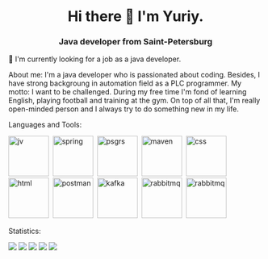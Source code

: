 
<div id="header" align="center">
 <h1>Hi there 👋  I'm Yuriy.</h1>
 <h3>Java developer from Saint-Petersburg</h3>
</div>
 🔭  I'm currently looking for a job as a java developer. 

About me:
I'm a java developer who is passionated about coding.  Besides, I have strong backgroung in automation field as a PLC programmer. My motto: I want to be challenged. During my free time I'm fond of learning English, playing football and training at the gym. On top of all that, I'm really open-minded person and I always try to do something new in my life.

Languages and Tools:

<img src="https://cdn.jsdelivr.net/gh/devicons/devicon@latest/icons/java/java-original-wordmark.svg"
 title = "jv" width="80" height="80"/>&nbsp;
<img src="https://cdn.jsdelivr.net/gh/devicons/devicon@latest/icons/spring/spring-original-wordmark.svg"
 title = "spring" width="80" height="80"/>&nbsp;
 <img src="https://cdn.jsdelivr.net/gh/devicons/devicon@latest/icons/postgresql/postgresql-original-wordmark.svg" 
 title = "psgrs" width="80" height="80"/>&nbsp;
<img src="https://cdn.jsdelivr.net/gh/devicons/devicon@latest/icons/maven/maven-original-wordmark.svg"
 title = "maven" width="80" height="80"/>&nbsp;
<img src="https://cdn.jsdelivr.net/gh/devicons/devicon@latest/icons/css3/css3-original-wordmark.svg"
 title = "css" width="80" height="80"/>&nbsp;
 <img src="https://cdn.jsdelivr.net/gh/devicons/devicon@latest/icons/html5/html5-original-wordmark.svg"
 title = "html" width="80" height="80"/>&nbsp;
 <img src="https://cdn.jsdelivr.net/gh/devicons/devicon@latest/icons/postman/postman-original.svg" 
 title = "postman" width="80" height="80"/>&nbsp;
  <img src="https://cdn.jsdelivr.net/gh/devicons/devicon@latest/icons/apachekafka/apachekafka-original.svg"           
 title = "kafka" width="80" height="80"/>&nbsp;
  <img src="https://cdn.jsdelivr.net/gh/devicons/devicon@latest/icons/rabbitmq/rabbitmq-original.svg"           
 title = "rabbitmq" width="80" height="80"/>&nbsp;
  <img src="https://cdn.jsdelivr.net/gh/devicons/devicon@latest/icons/mongodb/mongodb-plain-wordmark.svg"           
 title = "rabbitmq" width="80" height="80"/>&nbsp;
 
            
          
            
          
Statistics:

![](http://github-profile-summary-cards.vercel.app/api/cards/profile-details?username=maddojka&theme=buefy)
![](http://github-profile-summary-cards.vercel.app/api/cards/repos-per-language?username=maddojka&theme=buefy)
![](http://github-profile-summary-cards.vercel.app/api/cards/most-commit-language?username=maddojka&theme=buefy)
![](http://github-profile-summary-cards.vercel.app/api/cards/stats?username=maddojka&theme=buefy)
![](http://github-profile-summary-cards.vercel.app/api/cards/productive-time?username=maddojka&theme=buefy&utcOffset=8)
<!--
**maddojka/maddojka** is a ✨ _special_ ✨ repository because its `README.md` (this file) appears on your GitHub profile.

Here are some ideas to get you started:

- 🔭 I’m currently working on ...
- 🌱 I’m currently learning ...
- 👯 I’m looking to collaborate on ...
- 🤔 I’m looking for help with ...
- 💬 Ask me about ...
- 📫 How to reach me: ...
- 😄 Pronouns: ...
- ⚡ Fun fact: ...
-->
